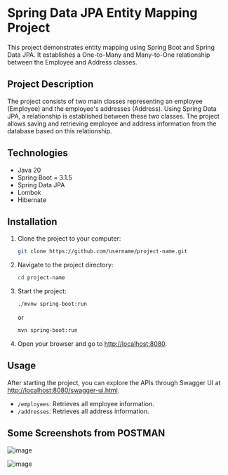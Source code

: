 # Spring Data JPA Entity Mapping Project

This project demonstrates entity mapping using Spring Boot and Spring Data JPA. It establishes a One-to-Many and Many-to-One relationship between the Employee and Address classes.

## Project Description

The project consists of two main classes representing an employee (Employee) and the employee's addresses (Address). Using Spring Data JPA, a relationship is established between these two classes. The project allows saving and retrieving employee and address information from the database based on this relationship.

## Technologies

- Java 20
- Spring Boot = 3.1.5
- Spring Data JPA
- Lombok
- Hibernate

## Installation

1. Clone the project to your computer:

   ```bash
   git clone https://github.com/username/project-name.git
   ```

2. Navigate to the project directory:

   ```bash
   cd project-name
   ```

3. Start the project:

   ```bash
   ./mvnw spring-boot:run
   ```

   or

   ```bash
   mvn spring-boot:run
   ```

4. Open your browser and go to [http://localhost:8080](http://localhost:8080).

## Usage

After starting the project, you can explore the APIs through Swagger UI at [http://localhost:8080/swagger-ui.html](http://localhost:8080/swagger-ui.html).

- `/employees`: Retrieves all employee information.
- `/addresses`: Retrieves all address information.


## Some Screenshots from POSTMAN

![image](https://github.com/yusufbgdd557/Spring-Data-JPA-Entity-Mapping/assets/45573977/21bd075b-2c64-41e0-8aaf-d25e83cf6ae6)

![image](https://github.com/yusufbgdd557/Spring-Data-JPA-Entity-Mapping/assets/45573977/b9c93813-629b-4740-86da-647bc4461659)

